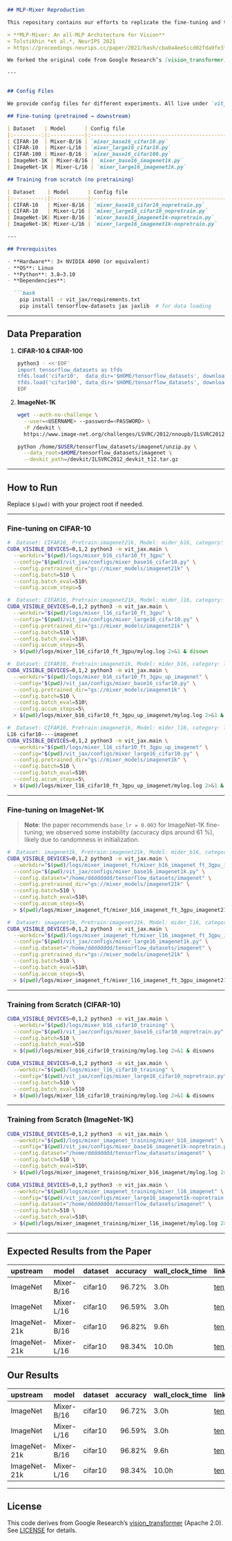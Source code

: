 ```markdown
## MLP-Mixer Reproduction

This repository contains our efforts to replicate the fine-tuning and training experiments of the **MLP-Mixer** architecture from the NeurIPS 2021 paper:

> **MLP-Mixer: An all-MLP Architecture for Vision**  
> Tolstikhin *et al.*, NeurIPS 2021  
> https://proceedings.neurips.cc/paper/2021/hash/cba0a4ee5ccd02fda0fe3f9a3e7b89fe-Abstract.html

We forked the original code from Google Research’s [vision_transformer](https://github.com/google-research/vision_transformer) and added configuration files to run **6 fine-tuning** and **4 training** experiments on CIFAR-10, CIFAR-100, and ImageNet-1K.

---


## Config Files

We provide config files for different experiments. All live under `vit_jax/configs/`.

## Fine-tuning (pretrained → downstream)

| Dataset   | Model      | Config file                                    |
|:---------:|:-----------|:-----------------------------------------------|
| CIFAR-10  | Mixer-B/16 | `mixer_base16_cifar10.py`                      |
| CIFAR-10  | Mixer-L/16 | `mixer_large16_cifar10.py`                     |
| CIFAR-100 | Mixer-B/16 | `mixer_base16_cifar100.py`                     |
| ImageNet-1K | Mixer-B/16 | `mixer_base16_imagenet1k.py`                  |
| ImageNet-1K | Mixer-L/16 | `mixer_large16_imagenet1k.py`                 |

## Training from scratch (no pretraining)

| Dataset    | Model      | Config file                                           |
|:----------:|:-----------|:------------------------------------------------------|
| CIFAR-10   | Mixer-B/16 | `mixer_base16_cifar10_nopretrain.py`                  |
| CIFAR-10   | Mixer-L/16 | `mixer_large16_cifar10_nopretrain.py`                 |
| ImageNet-1K| Mixer-B/16 | `mixer_base16_imagenet1k-nopretrain.py`               |
| ImageNet-1K| Mixer-L/16 | `mixer_large16_imagenet1k-nopretrain.py`              |

---

## Prerequisites

- **Hardware**: 3× NVIDIA 4090 (or equivalent)  
- **OS**: Linux  
- **Python**: 3.8–3.10  
- **Dependencies**:  

  ```bash
    pip install -r vit_jax/requirements.txt
    pip install tensorflow-datasets jax jaxlib  # for data loading
  ```

---

## Data Preparation

1. **CIFAR-10 & CIFAR-100**

   ```bash
   python3 - <<'EOF'
   import tensorflow_datasets as tfds
   tfds.load('cifar10',  data_dir='$HOME/tensorflow_datasets', download=True)
   tfds.load('cifar100', data_dir='$HOME/tensorflow_datasets', download=True)
   EOF
   ```

2. **ImageNet-1K**

   ```bash
   wget --auth-no-challenge \
     --user=<USERNAME> --password=<PASSWORD> \
     -P /devkit \
     https://www.image-net.org/challenges/LSVRC/2012/nnoupb/ILSVRC2012_devkit_t12.tar.gz

   python /home/$USER/tensorflow_datasets/imagenet/unzip.py \
     --data_root=$HOME/tensorflow_datasets/imagenet \
     --devkit_path=/devkit/ILSVRC2012_devkit_t12.tar.gz
   ```

---

## How to Run

Replace `$(pwd)` with your project root if needed.

---

### Fine-tuning on CIFAR-10

```bash
#  Dataset: CIFAR10, Pretrain:imagenet21k, Model: mider_b16, category: logs/mixer_b16_cifar10_ft_3gpu
CUDA_VISIBLE_DEVICES=0,1,2 python3 -m vit_jax.main \
  --workdir="$(pwd)/logs/mixer_b16_cifar10_ft_3gpu" \
  --config="$(pwd)/vit_jax/configs/mixer_base16_cifar10.py" \
  --config.pretrained_dir="gs://mixer_models/imagenet21k" \
  --config.batch=510 \
  --config.batch_eval=510\
  --config.accum_steps=5
```



```bash
#  Dataset: CIFAR10, Pretrain:imagenet21k, Model: mider_l16, category: logs/mixer_l16_cifar10_ft_3gpu
CUDA_VISIBLE_DEVICES=0,1,2 python3 -m vit_jax.main \
  --workdir="$(pwd)/logs/mixer_l16_cifar10_ft_3gpu" \
  --config="$(pwd)/vit_jax/configs/mixer_large16_cifar10.py" \
  --config.pretrained_dir="gs://mixer_models/imagenet21k" \
  --config.batch=510 \
  --config.batch_eval=510\
  --config.accum_steps=5\
  > $(pwd)/logs/mixer_l16_cifar10_ft_3gpu/mylog.log 2>&1 & disown
```


```bash
#  Dataset: CIFAR10, Pretrain:imagenet1k, Model: mider_b16, category: logs/mixer_b16_cifar10_ft_3gpu_up_imagenet
CUDA_VISIBLE_DEVICES=0,1,2 python3 -m vit_jax.main \
  --workdir="$(pwd)/logs/mixer_b16_cifar10_ft_3gpu_up_imagenet" \
  --config="$(pwd)/vit_jax/configs/mixer_base16_cifar10.py" \
  --config.pretrained_dir="gs://mixer_models/imagenet1k" \
  --config.batch=510 \
  --config.batch_eval=510\
  --config.accum_steps=5\
  > $(pwd)/logs/mixer_b16_cifar10_ft_3gpu_up_imagenet/mylog.log 2>&1 & disown
```


```bash
#  Dataset: CIFAR10, Pretrain:imagenet1k, Model: mider_l16, category: logs/mixer_l16_cifar10_ft_3gpu_up_imagenet
L16 cifar10----imagenet
CUDA_VISIBLE_DEVICES=0,1,2 python3 -m vit_jax.main \
  --workdir="$(pwd)/logs/mixer_l16_cifar10_ft_3gpu_up_imagenet" \
  --config="$(pwd)/vit_jax/configs/mixer_large16_cifar10.py" \
  --config.pretrained_dir="gs://mixer_models/imagenet1k" \
  --config.batch=510 \
  --config.batch_eval=510\
  --config.accum_steps=5\
  > $(pwd)/logs/mixer_l16_cifar10_ft_3gpu_up_imagenet/mylog.log 2>&1 & disown
```

---

### Fine-tuning on ImageNet-1K

> **Note**: the paper recommends `base_lr = 0.003` for ImageNet-1K fine-tuning; we observed some instability (accuracy dips around 61 %), likely due to randomness in initialization.

```bash
#  Dataset: imagenet1k, Pretrain:imagenet21k, Model: mider_b16, category: logs/mixer_b16_imagenet_ft_3gpu_imagenet21k
CUDA_VISIBLE_DEVICES=0,1,2 python3 -m vit_jax.main \
  --workdir="$(pwd)/logs/mixer_imagenet_ft/mixer_b16_imagenet_ft_3gpu_imagenet21k" \
  --config="$(pwd)/vit_jax/configs/mixer_base16_imagenet1k.py" \
  --config.dataset="/home/dddddddd/tensorflow_datasets/imagenet" \
  --config.pretrained_dir="gs://mixer_models/imagenet21k" \
  --config.batch=510 \
  --config.batch_eval=510\
  --config.accum_steps=5\
  > $(pwd)/logs/mixer_imagenet_ft/mixer_b16_imagenet_ft_3gpu_imagenet21k/mylog.log 2>&1 & disown
```

```bash
#  Dataset: imagenet1k, Pretrain:imagenet21k, Model: mider_l16, category: logs/mixer_l16_imagenet_ft_3gpu_imagenet21k
CUDA_VISIBLE_DEVICES=0,1,2 python3 -m vit_jax.main \
  --workdir="$(pwd)/logs/mixer_imagenet_ft/mixer_l16_imagenet_ft_3gpu_imagenet21k" \
  --config="$(pwd)/vit_jax/configs/mixer_large16_imagenet1k.py" \
  --config.dataset="/home/dddddddd/tensorflow_datasets/imagenet" \
  --config.pretrained_dir="gs://mixer_models/imagenet21k" \
  --config.batch=510 \
  --config.batch_eval=510\
  --config.accum_steps=5\
  > $(pwd)/logs/mixer_imagenet_ft/mixer_l16_imagenet_ft_3gpu_imagenet21k/mylog.log 2>&1 & disown
```

---

### Training from Scratch (CIFAR-10)

```bash
CUDA_VISIBLE_DEVICES=0,1,2 python3 -m vit_jax.main \
  --workdir="$(pwd)/logs/mixer_b16_cifar10_training" \
  --config="$(pwd)/vit_jax/configs/mixer_base16_cifar10_nopretrain.py" \
  --config.batch=510 \
  --config.batch_eval=510
  > $(pwd)/logs/mixer_b16_cifar10_training/mylog.log 2>&1 & disowns
```

```bash
CUDA_VISIBLE_DEVICES=0,1,2 python3 -m vit_jax.main \
  --workdir="$(pwd)/logs/mixer_l16_cifar10_training" \
  --config="$(pwd)/vit_jax/configs/mixer_large16_cifar10_nopretrain.py" \
  --config.batch=510 \
  --config.batch_eval=510
  > $(pwd)/logs/mixer_l16_cifar10_training/mylog.log 2>&1 & disowns
```

---

### Training from Scratch (ImageNet-1K)

```bash
CUDA_VISIBLE_DEVICES=0,1,2 python3 -m vit_jax.main \
  --workdir="$(pwd)/logs/mixer_imagenet_training/mixer_b16_imagenet" \
  --config="$(pwd)/vit_jax/configs/mixer_base16_imagenet1k-nopretrain.py" \
  --config.dataset="/home/dddddddd/tensorflow_datasets/imagenet" \
  --config.batch=510 \
  --config.batch_eval=510\
  > $(pwd)/logs/mixer_imagenet_training/mixer_b16_imagenet/mylog.log 2>&1 & disown
```


```bash
CUDA_VISIBLE_DEVICES=0,1,2 python3 -m vit_jax.main \
  --workdir="$(pwd)/logs/mixer_imagenet_training/mixer_l16_imagenet" \
  --config="$(pwd)/vit_jax/configs/mixer_large16_imagenet1k-nopretrain.py" \
  --config.dataset="/home/dddddddd/tensorflow_datasets/imagenet" \
  --config.batch=510 \
  --config.batch_eval=510\
  > $(pwd)/logs/mixer_imagenet_training/mixer_l16_imagenet/mylog.log 2>&1 & disown
```

---

## Expected Results from the Paper

upstream     | model      | dataset | accuracy | wall_clock_time | link
:----------- | :--------- | :------ | -------: | :-------------- | :---
ImageNet     | Mixer-B/16 | cifar10 | 96.72%   | 3.0h            | [tensorboard.dev](https://tensorboard.dev/experiment/j9zCYt9yQVm93nqnsDZayA/)
ImageNet     | Mixer-L/16 | cifar10 | 96.59%   | 3.0h            | [tensorboard.dev](https://tensorboard.dev/experiment/Q4feeErzRGGop5XzAvYj2g/)
ImageNet-21k | Mixer-B/16 | cifar10 | 96.82%   | 9.6h            | [tensorboard.dev](https://tensorboard.dev/experiment/mvP4McV2SEGFeIww20ie5Q/)
ImageNet-21k | Mixer-L/16 | cifar10 | 98.34%   | 10.0h           | [tensorboard.dev](https://tensorboard.dev/experiment/dolAJyQYTYmudytjalF6Jg/)


## Our Results

upstream     | model      | dataset | accuracy | wall_clock_time | link
:----------- | :--------- | :------ | -------: | :-------------- | :---
ImageNet     | Mixer-B/16 | cifar10 | 96.72%   | 3.0h            | [tensorboard.dev](https://tensorboard.dev/experiment/j9zCYt9yQVm93nqnsDZayA/)
ImageNet     | Mixer-L/16 | cifar10 | 96.59%   | 3.0h            | [tensorboard.dev](https://tensorboard.dev/experiment/Q4feeErzRGGop5XzAvYj2g/)
ImageNet-21k | Mixer-B/16 | cifar10 | 96.82%   | 9.6h            | [tensorboard.dev](https://tensorboard.dev/experiment/mvP4McV2SEGFeIww20ie5Q/)
ImageNet-21k | Mixer-L/16 | cifar10 | 98.34%   | 10.0h           | [tensorboard.dev](https://tensorboard.dev/experiment/dolAJyQYTYmudytjalF6Jg/)


---



## License

This code derives from Google Research’s [vision\_transformer](https://github.com/google-research/vision_transformer) (Apache 2.0). See [LICENSE](LICENSE) for details.
